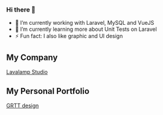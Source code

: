 ### Hi there 👋

- 🔭 I’m currently working with Laravel, MySQL and VueJS
- 🌱 I’m currently learning more about Unit Tests on Laravel
- ⚡ Fun fact: I also like graphic and UI design

## My Company
[Lavalamp Studio](https://lavalampstudio.com/)

## My Personal Portfolio
[GRTT design](https://grtt.com.br/)
<!--
**brunogritti/brunogritti** is a ✨ _special_ ✨ repository because its `README.md` (this file) appears on your GitHub profile.

Here are some ideas to get you started:

- 👯 I’m looking to collaborate on ...
- 🤔 I’m looking for help with ...
- 💬 Ask me about ...
- 📫 How to reach me: ...
- 😄 Pronouns: ...
-->
